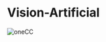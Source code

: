 # Vision-Artificial

![oneCC](https://github.com/iNeear/Vision-Artificial/assets/131725786/bbb740dd-d32d-4a42-8213-35f9116033a8)
